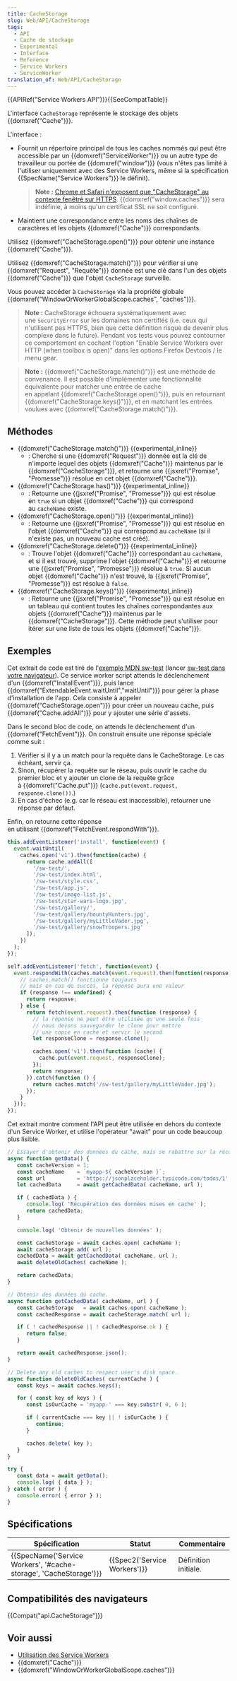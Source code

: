 ```yaml
---
title: CacheStorage
slug: Web/API/CacheStorage
tags:
  - API
  - Cache de stockage
  - Experimental
  - Interface
  - Reference
  - Service Workers
  - ServiceWorker
translation_of: Web/API/CacheStorage
---
```

{{APIRef("Service Workers API")}}{{SeeCompatTable}}

L'interface `CacheStorage` représente le stockage des objets {{domxref("Cache")}}.

L'interface :

- Fournit un répertoire principal de tous les caches nommés qui peut être accessible par un {{domxref("ServiceWorker")}} ou un autre type de travailleur ou portée de {{domxref("window")}} (vous n'êtes pas limité à l'utiliser uniquement avec des Service Workers, même si la spécification {{SpecName("Service Workers")}} le définit).

  > **Note :** [Chrome et Safari n'exposent que "CacheStorage" au contexte fenêtré sur HTTPS](https://bugs.chromium.org/p/chromium/issues/detail?id=1026063). {{domxref("window.caches")}} sera indéfinie, à moins qu'un certificat SSL ne soit configuré.

- Maintient une correspondance entre les noms des chaînes de caractères et les objets {{domxref("Cache")}} correspondants.

Utilisez {{domxref("CacheStorage.open()")}} pour obtenir une instance {{domxref("Cache")}}.

Utilisez {{domxref("CacheStorage.match()")}} pour vérifier si une {{domxref("Request", "Requête")}} donnée est une clé dans l'un des objets {{domxref("Cache")}} que l'objet `CacheStorage` surveille.

Vous pouvez accéder à `CacheStorage` via la propriété globale {{domxref("WindowOrWorkerGlobalScope.caches", "caches")}}.

> **Note :** CacheStorage échouera systématiquement avec une `SecurityError` sur les domaines non certifiés (i.e. ceux qui n'utilisent pas HTTPS, bien que cette définition risque de devenir plus complexe dans le future). Pendant vos tests vous pouvez contourner ce comportement en cochant l'option "Enable Service Workers over HTTP (when toolbox is open)" dans les options Firefox Devtools / le menu gear.

> **Note :** {{domxref("CacheStorage.match()")}} est une méthode de convenance. Il est possible d'implémenter une fonctionnalité équivalente pour matcher une entrée de cache en appelant {{domxref("CacheStorage.open()")}}, puis en retournant {{domxref("CacheStorage.keys()")}}, et en matchant les entrées voulues avec {{domxref("CacheStorage.match()")}}.

## Méthodes

- {{domxref("CacheStorage.match()")}} {{experimental_inline}}
  - : Cherche si une {{domxref("Request")}} donnée est la clé de n'importe lequel des objets {{domxref("Cache")}} maintenus par le {{domxref("CacheStorage")}}, et retourne une {{jsxref("Promise", "Promesse")}} résolue en cet objet {{domxref("Cache")}}.
- {{domxref("CacheStorage.has()")}} {{experimental_inline}}
  - : Retourne une {{jsxref("Promise", "Promesse")}} qui est résolue en `true` si un objet {{domxref("Cache")}} qui correspond au `cacheName` existe.
- {{domxref("CacheStorage.open()")}} {{experimental_inline}}
  - : Retourne une {{jsxref("Promise", "Promesse")}} qui est résolue en l'objet {{domxref("Cache")}} qui correspond au `cacheName` (si il n'existe pas, un nouveau cache est créé).
- {{domxref("CacheStorage.delete()")}} {{experimental_inline}}
  - : Trouve l'objet {{domxref("Cache")}} correspondant au `cacheName`, et si il est trouvé, supprime l'objet {{domxref("Cache")}} et retourne une {{jsxref("Promise", "Promesse")}} résolue à `true`. Si aucun objet {{domxref("Cache")}} n'est trouvé, la {{jsxref("Promise", "Promesse")}} est résolue à `false`.
- {{domxref("CacheStorage.keys()")}} {{experimental_inline}}
  - : Retourne une {{jsxref("Promise", "Promesse")}} qui est résolue en un tableau qui contient toutes les chaînes correspondantes aux objets {{domxref("Cache")}} maintenus par le {{domxref("CacheStorage")}}. Cette méthode peut s'utiliser pour itérer sur une liste de tous les objets {{domxref("Cache")}}.

## Exemples

Cet extrait de code est tiré de l'[exemple MDN sw-test](https://github.com/mdn/sw-test/) (lancer [sw-test dans votre navigateur](https://mdn.github.io/sw-test/)). Ce service worker script attends le déclenchement d'un {{domxref("InstallEvent")}}, puis lance {{domxref("ExtendableEvent.waitUntil","waitUntil")}} pour gérer la phase d'installation de l'app. Cela consiste à appeler {{domxref("CacheStorage.open")}} pour créer un nouveau cache, puis {{domxref("Cache.addAll")}} pour y ajouter une série d'assets.

Dans le second bloc de code, on attends le déclenchement d'un {{domxref("FetchEvent")}}. On construit ensuite une réponse spéciale comme suit :

1.  Vérifier si il y a un match pour la requête dans le CacheStorage. Le cas échéant, servir ça.
2.  Sinon, récupérer la requête sur le réseau, puis ouvrir le cache du premier bloc et y ajouter un clone de la requête grâce à {{domxref("Cache.put")}} (`cache.put(event.request, response.clone())`.)
3.  En cas d'échec (e.g. car le réseau est inaccessible), retourner une réponse par défaut.

Enfin, on retourne cette réponse en utilisant {{domxref("FetchEvent.respondWith")}}.

```js
this.addEventListener('install', function(event) {
  event.waitUntil(
    caches.open('v1').then(function(cache) {
      return cache.addAll([
        '/sw-test/',
        '/sw-test/index.html',
        '/sw-test/style.css',
        '/sw-test/app.js',
        '/sw-test/image-list.js',
        '/sw-test/star-wars-logo.jpg',
        '/sw-test/gallery/',
        '/sw-test/gallery/bountyHunters.jpg',
        '/sw-test/gallery/myLittleVader.jpg',
        '/sw-test/gallery/snowTroopers.jpg'
      ]);
    })
  );
});

self.addEventListener('fetch', function(event) {
  event.respondWith(caches.match(event.request).then(function(response) {
    // caches.match() fonctionne toujours
    // mais en cas de succès, la réponse aura une valeur
    if (response !== undefined) {
      return response;
    } else {
      return fetch(event.request).then(function (response) {
        // la réponse ne peut être utilisée qu'une seule fois
        // nous devons sauvegarder le clone pour mettre
        // une copie en cache et servir le second
        let responseClone = response.clone();

        caches.open('v1').then(function (cache) {
          cache.put(event.request, responseClone);
        });
        return response;
      }).catch(function () {
        return caches.match('/sw-test/gallery/myLittleVader.jpg');
      });
    }
  }));
});
```

Cet extrait montre comment l'API peut être utilisée en dehors du contexte d'un Service Worker, et utilise l'opérateur "await" pour un code beaucoup plus lisible.

```js
// Essayer d'obtenir des données du cache, mais se rabattre sur la récupération en direct.
async function getData() {
   const cacheVersion = 1;
   const cacheName    = `myapp-${ cacheVersion }`;
   const url          = 'https://jsonplaceholder.typicode.com/todos/1';
   let cachedData     = await getCachedData( cacheName, url );

   if ( cachedData ) {
      console.log( 'Récupération des données mises en cache' );
      return cachedData;
   }

   console.log( 'Obtenir de nouvelles données' );

   const cacheStorage = await caches.open( cacheName );
   await cacheStorage.add( url );
   cachedData = await getCachedData( cacheName, url );
   await deleteOldCaches( cacheName );

   return cachedData;
}

// Obtenir des données du cache.
async function getCachedData( cacheName, url ) {
   const cacheStorage   = await caches.open( cacheName );
   const cachedResponse = await cacheStorage.match( url );

   if ( ! cachedResponse || ! cachedResponse.ok ) {
      return false;
   }

   return await cachedResponse.json();
}

// Delete any old caches to respect user's disk space.
async function deleteOldCaches( currentCache ) {
   const keys = await caches.keys();

   for ( const key of keys ) {
      const isOurCache = 'myapp-' === key.substr( 0, 6 );

      if ( currentCache === key || ! isOurCache ) {
         continue;
      }

      caches.delete( key );
   }
}

try {
   const data = await getData();
   console.log( { data } );
} catch ( error ) {
   console.error( { error } );
}
```

## Spécifications

| Spécification                                                                            | Statut                               | Commentaire          |
| ---------------------------------------------------------------------------------------- | ------------------------------------ | -------------------- |
| {{SpecName('Service Workers', '#cache-storage', 'CacheStorage')}} | {{Spec2('Service Workers')}} | Définition initiale. |

## Compatibilités des navigateurs

{{Compat("api.CacheStorage")}}

## Voir aussi

- [Utilisation des Service Workers](/en-US/docs/Web/API/ServiceWorker_API/Using_Service_Workers)
- {{domxref("Cache")}}
- {{domxref("WindowOrWorkerGlobalScope.caches")}}
